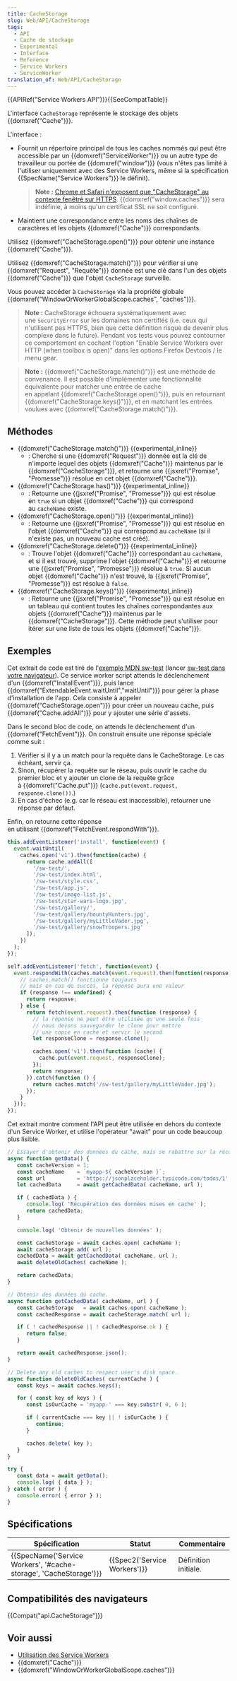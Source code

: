 ```yaml
---
title: CacheStorage
slug: Web/API/CacheStorage
tags:
  - API
  - Cache de stockage
  - Experimental
  - Interface
  - Reference
  - Service Workers
  - ServiceWorker
translation_of: Web/API/CacheStorage
---
```

{{APIRef("Service Workers API")}}{{SeeCompatTable}}

L'interface `CacheStorage` représente le stockage des objets {{domxref("Cache")}}.

L'interface :

- Fournit un répertoire principal de tous les caches nommés qui peut être accessible par un {{domxref("ServiceWorker")}} ou un autre type de travailleur ou portée de {{domxref("window")}} (vous n'êtes pas limité à l'utiliser uniquement avec des Service Workers, même si la spécification {{SpecName("Service Workers")}} le définit).

  > **Note :** [Chrome et Safari n'exposent que "CacheStorage" au contexte fenêtré sur HTTPS](https://bugs.chromium.org/p/chromium/issues/detail?id=1026063). {{domxref("window.caches")}} sera indéfinie, à moins qu'un certificat SSL ne soit configuré.

- Maintient une correspondance entre les noms des chaînes de caractères et les objets {{domxref("Cache")}} correspondants.

Utilisez {{domxref("CacheStorage.open()")}} pour obtenir une instance {{domxref("Cache")}}.

Utilisez {{domxref("CacheStorage.match()")}} pour vérifier si une {{domxref("Request", "Requête")}} donnée est une clé dans l'un des objets {{domxref("Cache")}} que l'objet `CacheStorage` surveille.

Vous pouvez accéder à `CacheStorage` via la propriété globale {{domxref("WindowOrWorkerGlobalScope.caches", "caches")}}.

> **Note :** CacheStorage échouera systématiquement avec une `SecurityError` sur les domaines non certifiés (i.e. ceux qui n'utilisent pas HTTPS, bien que cette définition risque de devenir plus complexe dans le future). Pendant vos tests vous pouvez contourner ce comportement en cochant l'option "Enable Service Workers over HTTP (when toolbox is open)" dans les options Firefox Devtools / le menu gear.

> **Note :** {{domxref("CacheStorage.match()")}} est une méthode de convenance. Il est possible d'implémenter une fonctionnalité équivalente pour matcher une entrée de cache en appelant {{domxref("CacheStorage.open()")}}, puis en retournant {{domxref("CacheStorage.keys()")}}, et en matchant les entrées voulues avec {{domxref("CacheStorage.match()")}}.

## Méthodes

- {{domxref("CacheStorage.match()")}} {{experimental_inline}}
  - : Cherche si une {{domxref("Request")}} donnée est la clé de n'importe lequel des objets {{domxref("Cache")}} maintenus par le {{domxref("CacheStorage")}}, et retourne une {{jsxref("Promise", "Promesse")}} résolue en cet objet {{domxref("Cache")}}.
- {{domxref("CacheStorage.has()")}} {{experimental_inline}}
  - : Retourne une {{jsxref("Promise", "Promesse")}} qui est résolue en `true` si un objet {{domxref("Cache")}} qui correspond au `cacheName` existe.
- {{domxref("CacheStorage.open()")}} {{experimental_inline}}
  - : Retourne une {{jsxref("Promise", "Promesse")}} qui est résolue en l'objet {{domxref("Cache")}} qui correspond au `cacheName` (si il n'existe pas, un nouveau cache est créé).
- {{domxref("CacheStorage.delete()")}} {{experimental_inline}}
  - : Trouve l'objet {{domxref("Cache")}} correspondant au `cacheName`, et si il est trouvé, supprime l'objet {{domxref("Cache")}} et retourne une {{jsxref("Promise", "Promesse")}} résolue à `true`. Si aucun objet {{domxref("Cache")}} n'est trouvé, la {{jsxref("Promise", "Promesse")}} est résolue à `false`.
- {{domxref("CacheStorage.keys()")}} {{experimental_inline}}
  - : Retourne une {{jsxref("Promise", "Promesse")}} qui est résolue en un tableau qui contient toutes les chaînes correspondantes aux objets {{domxref("Cache")}} maintenus par le {{domxref("CacheStorage")}}. Cette méthode peut s'utiliser pour itérer sur une liste de tous les objets {{domxref("Cache")}}.

## Exemples

Cet extrait de code est tiré de l'[exemple MDN sw-test](https://github.com/mdn/sw-test/) (lancer [sw-test dans votre navigateur](https://mdn.github.io/sw-test/)). Ce service worker script attends le déclenchement d'un {{domxref("InstallEvent")}}, puis lance {{domxref("ExtendableEvent.waitUntil","waitUntil")}} pour gérer la phase d'installation de l'app. Cela consiste à appeler {{domxref("CacheStorage.open")}} pour créer un nouveau cache, puis {{domxref("Cache.addAll")}} pour y ajouter une série d'assets.

Dans le second bloc de code, on attends le déclenchement d'un {{domxref("FetchEvent")}}. On construit ensuite une réponse spéciale comme suit :

1.  Vérifier si il y a un match pour la requête dans le CacheStorage. Le cas échéant, servir ça.
2.  Sinon, récupérer la requête sur le réseau, puis ouvrir le cache du premier bloc et y ajouter un clone de la requête grâce à {{domxref("Cache.put")}} (`cache.put(event.request, response.clone())`.)
3.  En cas d'échec (e.g. car le réseau est inaccessible), retourner une réponse par défaut.

Enfin, on retourne cette réponse en utilisant {{domxref("FetchEvent.respondWith")}}.

```js
this.addEventListener('install', function(event) {
  event.waitUntil(
    caches.open('v1').then(function(cache) {
      return cache.addAll([
        '/sw-test/',
        '/sw-test/index.html',
        '/sw-test/style.css',
        '/sw-test/app.js',
        '/sw-test/image-list.js',
        '/sw-test/star-wars-logo.jpg',
        '/sw-test/gallery/',
        '/sw-test/gallery/bountyHunters.jpg',
        '/sw-test/gallery/myLittleVader.jpg',
        '/sw-test/gallery/snowTroopers.jpg'
      ]);
    })
  );
});

self.addEventListener('fetch', function(event) {
  event.respondWith(caches.match(event.request).then(function(response) {
    // caches.match() fonctionne toujours
    // mais en cas de succès, la réponse aura une valeur
    if (response !== undefined) {
      return response;
    } else {
      return fetch(event.request).then(function (response) {
        // la réponse ne peut être utilisée qu'une seule fois
        // nous devons sauvegarder le clone pour mettre
        // une copie en cache et servir le second
        let responseClone = response.clone();

        caches.open('v1').then(function (cache) {
          cache.put(event.request, responseClone);
        });
        return response;
      }).catch(function () {
        return caches.match('/sw-test/gallery/myLittleVader.jpg');
      });
    }
  }));
});
```

Cet extrait montre comment l'API peut être utilisée en dehors du contexte d'un Service Worker, et utilise l'opérateur "await" pour un code beaucoup plus lisible.

```js
// Essayer d'obtenir des données du cache, mais se rabattre sur la récupération en direct.
async function getData() {
   const cacheVersion = 1;
   const cacheName    = `myapp-${ cacheVersion }`;
   const url          = 'https://jsonplaceholder.typicode.com/todos/1';
   let cachedData     = await getCachedData( cacheName, url );

   if ( cachedData ) {
      console.log( 'Récupération des données mises en cache' );
      return cachedData;
   }

   console.log( 'Obtenir de nouvelles données' );

   const cacheStorage = await caches.open( cacheName );
   await cacheStorage.add( url );
   cachedData = await getCachedData( cacheName, url );
   await deleteOldCaches( cacheName );

   return cachedData;
}

// Obtenir des données du cache.
async function getCachedData( cacheName, url ) {
   const cacheStorage   = await caches.open( cacheName );
   const cachedResponse = await cacheStorage.match( url );

   if ( ! cachedResponse || ! cachedResponse.ok ) {
      return false;
   }

   return await cachedResponse.json();
}

// Delete any old caches to respect user's disk space.
async function deleteOldCaches( currentCache ) {
   const keys = await caches.keys();

   for ( const key of keys ) {
      const isOurCache = 'myapp-' === key.substr( 0, 6 );

      if ( currentCache === key || ! isOurCache ) {
         continue;
      }

      caches.delete( key );
   }
}

try {
   const data = await getData();
   console.log( { data } );
} catch ( error ) {
   console.error( { error } );
}
```

## Spécifications

| Spécification                                                                            | Statut                               | Commentaire          |
| ---------------------------------------------------------------------------------------- | ------------------------------------ | -------------------- |
| {{SpecName('Service Workers', '#cache-storage', 'CacheStorage')}} | {{Spec2('Service Workers')}} | Définition initiale. |

## Compatibilités des navigateurs

{{Compat("api.CacheStorage")}}

## Voir aussi

- [Utilisation des Service Workers](/en-US/docs/Web/API/ServiceWorker_API/Using_Service_Workers)
- {{domxref("Cache")}}
- {{domxref("WindowOrWorkerGlobalScope.caches")}}
